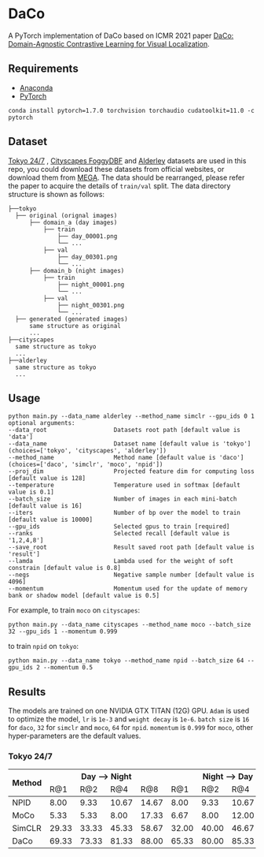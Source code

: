 # DaCo
A PyTorch implementation of DaCo based on ICMR 2021
paper [DaCo: Domain-Agnostic Contrastive Learning for Visual Localization]().

## Requirements

- [Anaconda](https://www.anaconda.com/download/)
- [PyTorch](https://pytorch.org)

```
conda install pytorch=1.7.0 torchvision torchaudio cudatoolkit=11.0 -c pytorch
```

## Dataset

[Tokyo 24/7](http://www.ok.ctrl.titech.ac.jp/~torii/project/247/)
, [Cityscapes FoggyDBF](https://www.cityscapes-dataset.com)
and [Alderley](https://wiki.qut.edu.au/pages/viewpage.action?pageId=181178395) datasets are used in this repo, you could
download these datasets from official websites, or download them
from [MEGA](https://mega.nz/folder/kx53iYoL#u_Zc6ogPokaTRVM6qYn3ZA). The data should be rearranged, please refer the
paper to acquire the details of `train/val` split. The data directory structure is shown as follows:

 ```
├──tokyo
   ├── original (orignal images)
       ├── domain_a (day images)
           ├── train
               ├── day_00001.png
               └── ...
           ├── val
               ├── day_00301.png
               └── ...
       ├── domain_b (night images)
           ├── train
               ├── night_00001.png
               └── ...
           ├── val
               ├── night_00301.png
               └── ...
   ├── generated (generated images)
       same structure as original
       ...
├──cityscapes
   same structure as tokyo
   ...
├──alderley
   same structure as tokyo 
   ... 
```

## Usage

```
python main.py --data_name alderley --method_name simclr --gpu_ids 0 1
optional arguments:
--data_root                   Datasets root path [default value is 'data']
--data_name                   Dataset name [default value is 'tokyo'](choices=['tokyo', 'cityscapes', 'alderley'])
--method_name                 Method name [default value is 'daco'](choices=['daco', 'simclr', 'moco', 'npid'])
--proj_dim                    Projected feature dim for computing loss [default value is 128]
--temperature                 Temperature used in softmax [default value is 0.1]
--batch_size                  Number of images in each mini-batch [default value is 16]
--iters                       Number of bp over the model to train [default value is 10000]
--gpu_ids                     Selected gpus to train [required]  
--ranks                       Selected recall [default value is '1,2,4,8']
--save_root                   Result saved root path [default value is 'result']
--lamda                       Lambda used for the weight of soft constrain [default value is 0.8]
--negs                        Negative sample number [default value is 4096]
--momentum                    Momentum used for the update of memory bank or shadow model [default value is 0.5]
```

For example, to train `moco` on `cityscapes`:

```
python main.py --data_name cityscapes --method_name moco --batch_size 32 --gpu_ids 1 --momentum 0.999
```

to train `npid` on `tokyo`:

```
python main.py --data_name tokyo --method_name npid --batch_size 64 --gpu_ids 2 --momentum 0.5
```

## Results

The models are trained on one NVIDIA GTX TITAN (12G) GPU. `Adam` is used to optimize the model, `lr` is `1e-3`
and `weight decay` is `1e-6`. `batch size` is `16` for `daco`, `32` for `simclr` and `moco`, `64` for `npid`.
`momentum` is `0.999` for `moco`, other hyper-parameters are the default values.

### Tokyo 24/7
<table>
<thead>
  <tr>
    <th rowspan="2">Method</th>
    <th colspan="4">Day --&gt; Night</th>
    <th colspan="4">Night --&gt; Day</th>
    <th colspan="4">Day &lt;--&gt; Night</th>
    <th rowspan="2">Download</th>
  </tr>
  <tr>
    <td>R@1</td>
    <td>R@2</td>
    <td>R@4</td>
    <td>R@8</td>
    <td>R@1</td>
    <td>R@2</td>
    <td>R@4</td>
    <td>R@8</td>
    <td>R@1</td>
    <td>R@2</td>
    <td>R@4</td>
    <td>R@8</td>
  </tr>
</thead>
<tbody>
  <tr>
    <td>NPID</td>
    <td>8.00</td>
    <td>9.33</td>
    <td>10.67</td>
    <td>14.67</td>
    <td>8.00</td>
    <td>9.33</td>
    <td>10.67</td>
    <td>12.00</td>
    <td>3.33</td>
    <td>6.00</td>
    <td>6.67</td>
    <td>8.00</td>
    <td>abcd</td>
  </tr>
  <tr>
    <td>MoCo</td>
    <td>5.33</td>
    <td>5.33</td>
    <td>8.00</td>
    <td>17.33</td>
    <td>6.67</td>
    <td>8.00</td>
    <td>12.00</td>
    <td>21.33</td>
    <td>0.00</td>
    <td>0.00</td>
    <td>0.00</td>
    <td>0.67</td>
    <td>efgh</td>
  </tr>
  <tr>
    <td>SimCLR</td>
    <td>29.33</td>
    <td>33.33</td>
    <td>45.33</td>
    <td>58.67</td>
    <td>32.00</td>
    <td>40.00</td>
    <td>46.67</td>
    <td>57.33</td>
    <td>6.00</td>
    <td>10.00</td>
    <td>14.00</td>
    <td>20.00</td>
    <td>hhhh</td>
  </tr>
  <tr>
    <td>DaCo</td>
    <td>69.33</td>
    <td>73.33</td>
    <td>81.33</td>
    <td>88.00</td>
    <td>65.33</td>
    <td>80.00</td>
    <td>85.33</td>
    <td>90.67</td>
    <td>52.00</td>
    <td>60.67</td>
    <td>73.33</td>
    <td>81.33</td>
    <td>rrrr</td>
  </tr>
</tbody>
</table>